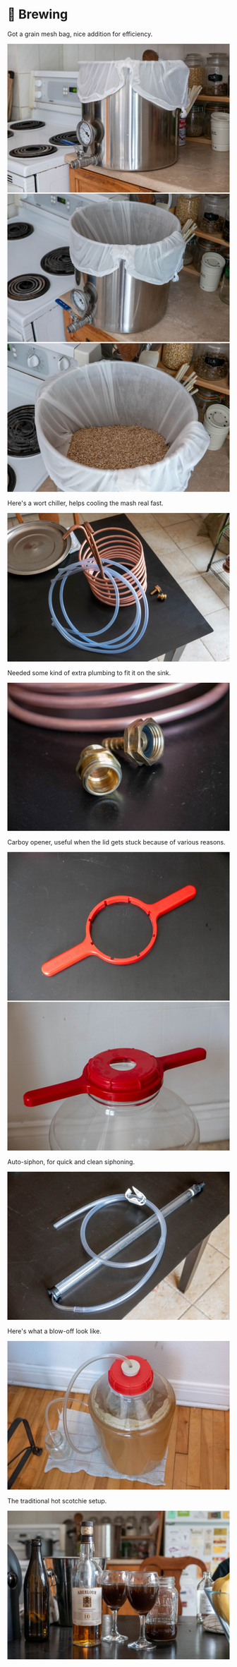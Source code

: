 # 🌾 Brewing

Got a grain mesh bag, nice addition for efficiency.

[![P2640248](/photos/hd/P2640248.jpg)](/photos/P2640248.md)
[![P2640250](/photos/hd/P2640250.jpg)](/photos/P2640250.md)
[![P2640251](/photos/hd/P2640251.jpg)](/photos/P2640251.md)

Here's a wort chiller, helps cooling the mash real fast.

[![P2640253](/photos/hd/P2640253.jpg)](/photos/P2640253.md)

Needed some kind of extra plumbing to fit it on the sink.

[![P2640255](/photos/hd/P2640255.jpg)](/photos/P2640255.md)

Carboy opener, useful when the lid gets stuck because of various reasons.

[![P2640257](/photos/hd/P2640257.jpg)](/photos/P2640257.md)
[![P2640259](/photos/hd/P2640259.jpg)](/photos/P2640259.md)

Auto-siphon, for quick and clean siphoning.

[![P2640263](/photos/hd/P2640263.jpg)](/photos/P2640263.md)

Here's what a blow-off look like.

[![P2640264](/photos/hd/P2640264.jpg)](/photos/P2640264.md)

The traditional hot scotchie setup.

[![P2640272](/photos/hd/P2640272.jpg)](/photos/P2640272.md)
